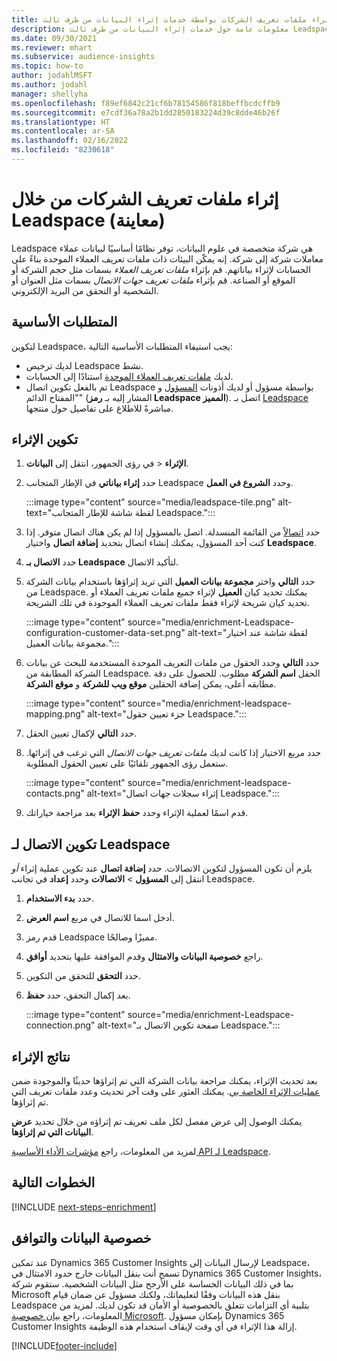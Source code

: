 ```yaml
---
title: إثراء ملفات تعريف الشركات بواسطة خدمات إثراء البيانات من طرف ثالث Leadspace‬
description: معلومات عامة حول خدمات إثراء البيانات من طرف ثالث Leadspace.
ms.date: 09/30/2021
ms.reviewer: mhart
ms.subservice: audience-insights
ms.topic: how-to
author: jodahlMSFT
ms.author: jodahl
manager: shellyha
ms.openlocfilehash: f89ef6842c21cf6b78154586f818beffbcdcffb9
ms.sourcegitcommit: e7cdf36a78a2b1dd2850183224d39c8dde46b26f
ms.translationtype: HT
ms.contentlocale: ar-SA
ms.lasthandoff: 02/16/2022
ms.locfileid: "8230618"
---
```

# <a name="enrichment-of-company-profiles-with-leadspace-preview"></a>إثراء ملفات تعريف الشركات من خلال Leadspace (معاينة)

Leadspace هي شركة متخصصة في علوم البيانات، توفر نظامًا أساسيًا لبيانات عملاء معاملات شركة إلى شركة. إنه يمكّن البيئات ذات ملفات تعريف العملاء الموحدة بناءً على الحسابات لإثراء بياناتهم. قم بإثراء *ملفات تعريف العملاء* بسمات مثل حجم الشركة أو الموقع أو الصناعة. قم بإثراء *ملفات تعريف جهات الاتصال* بسمات مثل العنوان أو الشخصية أو التحقق من البريد الإلكتروني.

## <a name="prerequisites"></a>المتطلبات الأساسية

لتكوين Leadspace، يجب استيفاء المتطلبات الأساسية التالية:

- لديك ترخيص Leadspace نشط.
- لديك [ملفات تعريف العملاء الموحدة](customer-profiles.md) استنادًا إلى الحسابات.
- تم بالفعل تكوين اتصال Leadspace بواسطة مسؤول أو لديك أذونات [المسؤول](permissions.md#administrator) و "المفتاح الدائم" (المشار إليه بـ **رمز Leadspace المميز**). اتصل بـ [Leadspace](https://www.leadspace.com/leadspace-microsoft-dynamics-365/) مباشرةً للاطلاع على تفاصيل حول منتجها.

## <a name="configure-the-enrichment"></a>تكوين الإثراء

1. في رؤى الجمهور، انتقل إلى **البيانات‏‎** > **الإثراء**.

1. حدد **إثراء بياناتي** في الإطار المتجانب Leadspace وحدد **الشروع في العمل**.

   :::image type="content" source="media/leadspace-tile.png" alt-text="لقطة شاشة للإطار المتجانب Leadspace.":::

1. حدد [اتصالاً](connections.md) من القائمة المنسدلة. اتصل بالمسؤول إذا لم يكن هناك اتصال متوفر. إذا كنت أحد المسؤول، يمكنك إنشاء اتصال بتحديد **إضافة اتصال** واختيار **Leadspace**. 

1. حدد **الاتصال بـ Leadspace** لتأكيد الاتصال.

1. حدد **التالي** واختر **مجموعة بيانات العميل** التي تريد إثراؤها باستخدام بيانات الشركة من Leadspace. يمكنك تحديد كيان **العميل** لإثراء جميع ملفات تعريف العملاء أو تحديد كيان شريحة لإثراء فقط ملفات تعريف العملاء الموجودة في تلك الشريحة.

    :::image type="content" source="media/enrichment-Leadspace-configuration-customer-data-set.png" alt-text="لقطة شاشة عند اختيار مجموعة بيانات العميل.":::

1. حدد **التالي** وحدد الحقول من ملفات التعريف الموحدة المستخدمة للبحث عن بيانات الشركة المطابقة من Leadspace. الحقل **اسم الشركة** مطلوب. للحصول على دقة مطابقه أعلى، يمكن إضافة الحقلين **موقع ويب للشركة** و **موقع الشركة**.

   :::image type="content" source="media/enrichment-leadspace-mapping.png" alt-text="جزء تعيين حقول Leadspace.":::

1. حدد **التالي** لإكمال تعيين الحقل.

1. حدد مربع الاختيار إذا كانت لديك *ملفات تعريف جهات الاتصال* التي ترغب في إثرائها. ستعمل رؤى الجمهور تلقائيًا على تعيين الحقول المطلوبة.

   :::image type="content" source="media/enrichment-leadspace-contacts.png" alt-text="إثراء سجلات جهات اتصال Leadspace.":::
 
1. قدم اسمًا لعملية الإثراء وحدد **حفظ الإثراء** بعد مراجعة خياراتك.


## <a name="configure-the-connection-for-leadspace"></a>تكوين الاتصال لـ Leadspace 

يلزم أن تكون المسؤول لتكوين الاتصالات. حدد **إضافة اتصال** عند تكوين عملية إثراء *أو* انتقل إلى **المسؤول** > **الاتصالات** وحدد **إعداد** في تجانب Leadspace.

1. حدد **بدء الاستخدام‬**. 

1. أدخل اسما للاتصال في مربع **اسم العرض**.

1. قدم رمز Leadspace مميزًا وصالحًا.

1. راجع **خصوصية البيانات والامتثال** وقدم الموافقة عليها بتحديد **أوافق**.

1. حدد **التحقق** للتحقق من التكوين.

1. بعد إكمال التحقق، حدد **حفظ**.
   
   :::image type="content" source="media/enrichment-Leadspace-connection.png" alt-text="صفحة تكوين الاتصال بـ Leadspace.":::

## <a name="enrichment-results"></a>نتائج الإثراء

بعد تحديث الإثراء، يمكنك مراجعة بيانات الشركة التي تم إثراؤها حديثًا والموجودة ضمن [عمليات الإثراء الخاصة بي‬](enrichment-hub.md). يمكنك العثور على وقت آخر تحديث وعدد ملفات تعريف التي تم إثراؤها.

يمكنك الوصول إلى عرض مفصل لكل ملف تعريف تم إثراؤه من خلال تحديد **عرض البيانات التي تم إثراؤها**.

لمزيد من المعلومات، راجع [مؤشرات الأداء الأساسية API لـ Leadspace](https://support.leadspace.com/hc/en-us/sections/201997649-API).

## <a name="next-steps"></a>الخطوات التالية


[!INCLUDE [next-steps-enrichment](../includes/next-steps-enrichment.md)]

## <a name="data-privacy-and-compliance"></a>خصوصية البيانات والتوافق

عند تمكين Dynamics 365 Customer Insights لإرسال البيانات إلى Leadspace، تسمح أنت بنقل البيانات خارج حدود الامتثال في Dynamics 365 Customer Insights، بما في ذلك البيانات الحساسة على الأرجح مثل البيانات الشخصية. ستقوم شركة Microsoft بنقل هذه البيانات وفقًا لتعليماتك، ولكنك مسؤول عن ضمان قيام Leadspace بتلبية أي التزامات تتعلق بالخصوصية أو الأمان قد تكون لديك. لمزيد من المعلومات، راجع [بيان خصوصية Microsoft](https://go.microsoft.com/fwlink/?linkid=396732).
بإمكان مسؤول Dynamics 365 Customer Insights إزالة هذا الإثراء في أي وقت لإيقاف استخدام هذه الوظيفة.


[!INCLUDE[footer-include](../includes/footer-banner.md)]
